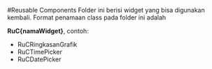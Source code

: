 #Reusable Components
Folder ini berisi widget yang bisa digunakan kembali. Format penamaan class pada folder ini adalah

**RuC{namaWidget}**, contoh:
- RuCRingkasanGrafik
- RuCTimePicker
- RuCDatePicker